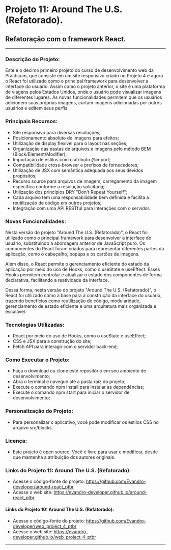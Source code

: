 # Projeto 11: Around The U.S. (Refatorado).

## Refatoração com o framework React.

---

### Descrição do Projeto:
Este é o décimo primeiro projeto do curso de desenvolvimento web da Practicum, que consiste em um site responsivo criado no Projeto 4 e agora o React foi utilizado como o principal framework para desenvolver a interface do usuário. Assim como o projeto anterior, o site é uma plataforma de viagens pelos Estados Unidos, onde o usuário pode visualizar imagens de diferentes lugares. As novas funcionalidades permitem que os usuários adicionem suas próprias imagens, curtam imagens adicionadas por outros usuários e editem seus perfis.

### Principais Recursos:
- Site responsivo para diversas resoluções;
- Posicionamento absoluto de imagens para efeitos;
- Utilização de display flexível para o layout nas seções;
- Organização das pastas de arquivos e imagens pelo método BEM (Block/Element/Modifier);
- Importação de estilos com o atributo @import;
- Compatibilidade cross-browser e prefixos de fornecedores;
- Utilização de JSX com semântica adequada aos seus devidos propósitos;
- Recurso source para arquivos de imagem, carregamento da imagem específica conforme a resolução solicitada;
- Utilização dos princípios DRY "Don't Repeat Yourself";
- Cada arquivo tem uma responsabilidade bem definida e facilita a reutilização de código em outros projetos;
- Integração com uma API RESTful para interações com o servidor..

### Novas Funcionalidades:
Nesta versão do projeto "Around The U.S. (Refatorado)", o React foi utilizado como o principal framework para desenvolver a interface do usuário, substituindo a abordagem anterior de JavaScript puro. Os componentes do React foram criados para representar diferentes partes da aplicação, como o cabeçalho, popups e os cartões de imagens.

Além disso, o React permite o gerenciamento eficiente do estado da aplicação por meio do uso de Hooks, como o useState e useEffect. Esses Hooks permitem controlar e atualizar o estado dos componentes de forma declarativa, facilitando a reatividade da interface.

Dessa forma, nesta versão do projeto "Around The U.S. (Refatorado)", o React foi utilizado como a base para a construção da interface do usuário, trazendo benefícios como reutilização de código, modularidade, gerenciamento de estado eficiente e uma arquitetura mais organizada e escalável.

### Tecnologias Utilizadas:
- React por meio do uso de Hooks, como o useState e useEffect;
- CSS e JSX para a construção do site;
- Fetch API para interagir com o servidor back-end;

### Como Executar o Projeto:
- Faça o download ou clone este repositório em seu ambiente de desenvolvimento;
- Abra o terminal e navegue até a pasta raiz do projeto;
- Execute o comando npm install para instalar as dependências;
- Execute o comando npm start para iniciar o servidor de desenvolvimento;

### Personalização do Projeto:
- Para personalizar o aplicativo, você pode modificar os estilos CSS no arquivo src/blocks.

### Licença:
- Este projeto é open source. Você é livre para usar e modificar, desde que mantenha a atribuição dos autores originais.

### Links do Projeto 11: Around The U.S. (Refatorado):
- Acesse o código-fonte do projeto: https://github.com/Evandro-developer/around-react_ptbr
- Acesse o web site: https://evandro-developer.github.io/around-react_ptbr

#### Links do Projeto 10: Around The U.S. (Refatorado):
- Acesse o código-fonte do projeto: https://github.com/Evandro-developer/web_project_4_ptbr
- Acesse o web site: https://evandro-developer.github.io/web_project_4_ptbr

---
